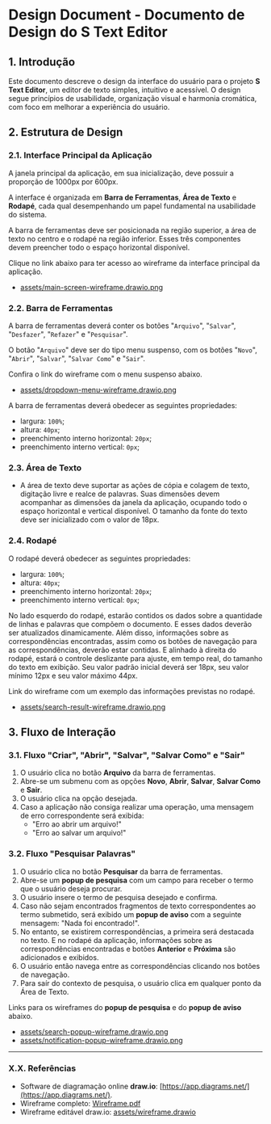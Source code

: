 # **Design Document - Documento de Design do S Text Editor**

## **1. Introdução**

Este documento descreve o design da interface do usuário para o projeto **S Text Editor**, um editor de texto simples, intuitivo e acessível. O design segue princípios de usabilidade, organização visual e harmonia cromática, com foco em melhorar a experiência do usuário.

## **2. Estrutura de Design**

### **2.1. Interface Principal da Aplicação**

A janela principal da aplicação, em sua inicialização, deve possuir a proporção de 1000px por 600px.

A interface é organizada em **Barra de Ferramentas**, **Área de Texto** e **Rodapé**, cada qual desempenhando um papel fundamental na usabilidade do sistema.

A barra de ferramentas deve ser posicionada na região superior, a área de texto no centro e o rodapé na região inferior. Esses três componentes devem preencher todo o espaço horizontal disponível.

Clique no link abaixo para ter acesso ao wireframe da interface principal da aplicação.

- [assets/main-screen-wireframe.drawio.png](assets/main-screen-wireframe.drawio.png)

### **2.2. Barra de Ferramentas**

A barra de ferramentas deverá conter os botões "`Arquivo`", "`Salvar`", "`Desfazer`", "`Refazer`" e "`Pesquisar`".

O botão "`Arquivo`" deve ser do tipo menu suspenso, com os botões "`Novo`", "`Abrir`", "`Salvar`", "`Salvar Como`" e "`Sair`".

Confira o link do wireframe com o menu suspenso abaixo.

- [assets/dropdown-menu-wireframe.drawio.png](assets/dropdown-menu-wireframe.drawio.png)

A barra de ferramentas deverá obedecer as seguintes propriedades:

- largura: `100%`;
- altura: `40px`;
- preenchimento interno horizontal: `20px`;
- preenchimento interno vertical: `0px`;

### **2.3. Área de Texto**

- A área de texto deve suportar as ações de cópia e colagem de texto, digitação livre e realce de palavras. Suas dimensões devem acompanhar as dimensões da janela da aplicação, ocupando todo o espaço horizontal e vertical disponível. O tamanho da fonte do texto deve ser inicializado com o valor de 18px.

### **2.4. Rodapé**

O rodapé deverá obedecer as seguintes propriedades:

- largura: `100%`;
- altura: `40px`;
- preenchimento interno horizontal: `20px`;
- preenchimento interno vertical: `0px`;

No lado esquerdo do rodapé, estarão contidos os dados sobre a quantidade de linhas e palavras que compõem o documento. E esses dados deverão ser atualizados dinamicamente. Além disso, informações sobre as correspondências encontradas, assim como os botões de navegação para as correspondências, deverão estar contidas. E alinhado à direita do rodapé, estará o controle deslizante para ajuste, em tempo real, do tamanho do texto em exibição. Seu valor padrão inicial deverá ser 18px, seu valor mínimo 12px e seu valor máximo 44px.

Link do wireframe com um exemplo das informações previstas no rodapé.

- [assets/search-result-wireframe.drawio.png](assets/search-result-wireframe.drawio.png)

## **3. Fluxo de Interação**

### **3.1. Fluxo "Criar", "Abrir", "Salvar", "Salvar Como" e "Sair"**

1. O usuário clica no botão **Arquivo** da barra de ferramentas.
2. Abre-se um submenu com as opções **Novo**, **Abrir**, **Salvar**, **Salvar Como** e **Sair**.
3. O usuário clica na opção desejada.
4. Caso a aplicação não consiga realizar uma operação, uma mensagem de erro correspondente será exibida:
   - "Erro ao abrir um arquivo!"
   - "Erro ao salvar um arquivo!"

### **3.2. Fluxo "Pesquisar Palavras"**

1. O usuário clica no botão **Pesquisar** da barra de ferramentas.
2. Abre-se um **popup de pesquisa** com um campo para receber o termo que o usuário deseja procurar.
3. O usuário insere o termo de pesquisa desejado e confirma.
4. Caso não sejam encontrados fragmentos de texto correspondentes ao termo submetido, será exibido um **popup de aviso** com a seguinte mensagem: "Nada foi encontrado!".
5. No entanto, se existirem correspondências, a primeira será destacada no texto. E no rodapé da aplicação, informações sobre as correspondências encontradas e botões **Anterior** e **Próxima** são adicionados e exibidos.
6. O usuário então navega entre as correspondências clicando nos botões de navegação.
7. Para saír do contexto de pesquisa, o usuário clica em qualquer ponto da Área de Texto.

Links para os wireframes do **popup de pesquisa** e do **popup de aviso** abaixo.

- [assets/search-popup-wireframe.drawio.png](assets/search-popup-wireframe.drawio.png)
- [assets/notification-popup-wireframe.drawio.png](assets/notification-popup-wireframe.drawio.png)

---

### **X.X. Referências**

- Software de diagramação online **draw.io**: [https://app.diagrams.net/](https://app.diagrams.net/).
- Wireframe completo: [Wireframe.pdf](./Wireframe.pdf)
- Wireframe editável draw.io: [assets/wireframe.drawio](assets/wireframe.drawio)
